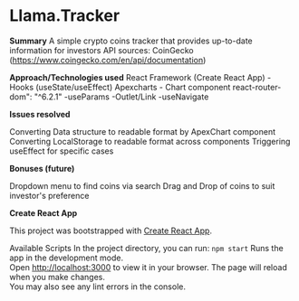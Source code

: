 # Llama.Tracker 

**Summary**
A simple crypto coins tracker that provides up-to-date information for investors
API sources: CoinGecko (https://www.coingecko.com/en/api/documentation)

**Approach/Technologies used**
React Framework (Create React App)
    -Hooks (useState/useEffect)
Apexcharts - Chart component
react-router-dom": "^6.2.1"
    -useParams 
    -Outlet/Link
    -useNavigate

**Issues resolved**

Converting Data structure to readable format by ApexChart component
Converting LocalStorage to readable format across components
Triggering useEffect for specific cases

**Bonuses (future)**

Dropdown menu to find coins via search
Drag and Drop of coins to suit investor's preference


**Create React App**

This project was bootstrapped with [Create React App](https://github.com/facebook/create-react-app).

Available Scripts
In the project directory, you can run:
 `npm start`
Runs the app in the development mode.\
Open [http://localhost:3000](http://localhost:3000) to view it in your browser.
The page will reload when you make changes.\
You may also see any lint errors in the console.

